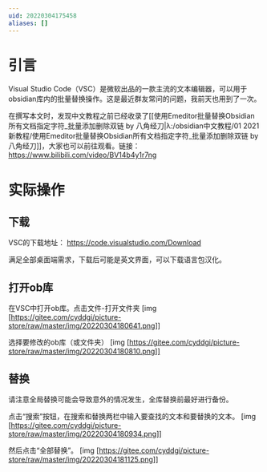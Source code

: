 ```yaml
---
uid: 20220304175458
aliases: []
---
```

# 引言
Visual Studio Code（VSC）是微软出品的一款主流的文本编辑器，可以用于obsidian库内的批量替换操作。这是最近群友常问的问题，我前天也用到了一次。

在撰写本文时，发现中文教程之前已经收录了[[使用Emeditor批量替换Obsidian所有文档指定字符_批量添加删除双链 by 八角经刀|λ:/obsidian中文教程/01 2021新教程/使用Emeditor批量替换Obsidian所有文档指定字符_批量添加删除双链 by 八角经刀]]，大家也可以前往观看。链接： https://www.bilibili.com/video/BV14b4y1r7ng

#  实际操作
##  下载
VSC的下载地址： https://code.visualstudio.com/Download

满足全部桌面端需求，下载后可能是英文界面，可以下载语言包汉化。

## 打开ob库
在VSC中打开ob库。点击文件-打开文件夹 
[img [https://gitee.com/cyddgi/picture-store/raw/master/img/20220304180641.png]]

选择要修改的ob库（或文件夹）
[img [https://gitee.com/cyddgi/picture-store/raw/master/img/20220304180810.png]]

## 替换
请注意全局替换可能会导致意外的情况发生，全库替换前最好进行备份。

点击“搜索”按钮，在搜索和替换两栏中输入要查找的文本和要替换的文本。
[img [https://gitee.com/cyddgi/picture-store/raw/master/img/20220304180934.png]]

然后点击“全部替换”。
[img [https://gitee.com/cyddgi/picture-store/raw/master/img/20220304181125.png]]